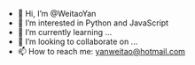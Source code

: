 - 👋 Hi, I’m @WeitaoYan
- 👀 I’m interested in Python and JavaScript
- 🌱 I’m currently learning ...
- 💞️ I’m looking to collaborate on ...
- 📫 How to reach me: yanweitao@hotmail.com

<!---
WeitaoYan/WeitaoYan is a ✨ special ✨ repository because its `README.md` (this file) appears on your GitHub profile.
You can click the Preview link to take a look at your changes.
--->
